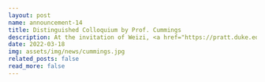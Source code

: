 ```yaml
---
layout: post
name: announcement-14
title: Distinguished Colloquium by Prof. Cummings
description: At the invitation of Weizi, <a href="https://pratt.duke.edu/people/mary-missy-cummings/">Prof. Cummings</a> from the <a href="https://duke.edu/">Duke University</a> gave a talk titled “The Interaction of Autonomy & Training for First-Person Drone Flights” for the distinguished colloquium series of the CS department at UofM.
date: 2022-03-18
img: assets/img/news/cummings.jpg 
related_posts: false
read_more: false 
---
```

